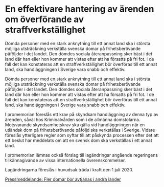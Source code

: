 # En effektivare hantering av ärenden om överförande av straffverkställighet

Dömda personer med en stark anknytning till ett annat land ska i största möjliga utsträckning verkställa svenska domar på frihetsberövande påföljder i det landet. Den dömdes sociala återanpassning sker bäst i det land där han eller hon kommer att vistas efter att ha försatts på fri fot. I de fall det kan konstateras att en straffverkställighet bör överföras till ett annat land, ska handläggningen i Sverige vara snabb och effektiv.

Dömda personer med en stark anknytning till ett annat land ska i största möjliga utsträckning verkställa svenska domar på frihetsberövande påföljder i det landet. Den dömdes sociala återanpassning sker bäst i det land där han eller hon kommer att vistas efter att ha försatts på fri fot. I de fall det kan konstateras att en straffverkställighet bör överföras till ett annat land, ska handläggningen i Sverige vara snabb och effektiv.

I promemorian föreslås ett krav på skyndsam handläggning av denna typ av ärenden, såväl hos Kriminalvården som i de allmänna domstolarna. Motsvarande skyndsamhetskrav ska gälla vid handläggningen när en utländsk dom på frihetsberövande påföljd ska verkställas i Sverige. Vidare föreslås ytterligare regler som syftar till att påskynda processen efter det att ett beslut har meddelats om att en svensk dom ska verkställas i ett annat land.

I promemorian lämnas också förslag till lagändringar angående regeringens tillkännagivande av vissa internationella överenskommelser.

Lagändringarna föreslås i huvudsak träda i kraft den 1 juli 2020.

[Pressmeddelande: Fler domar bör avtjänas i andra länder](/pressmeddelanden/2019/05/fler-domar-bor-avtjanas-i-andra-lander/ "Fler domar bör avtjänas i andra länder")
